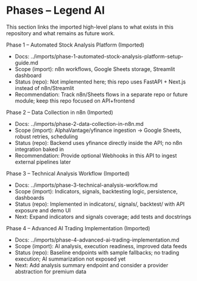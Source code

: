 # Phases – Legend AI

This section links the imported high-level plans to what exists in this repository and what remains as future work.

Phase 1 – Automated Stock Analysis Platform (Imported)
- Docs: ../imports/phase-1-automated-stock-analysis-platform-setup-guide.md
- Scope (import): n8n workflows, Google Sheets storage, Streamlit dashboard
- Status (repo): Not implemented here; this repo uses FastAPI + Next.js instead of n8n/Streamlit
- Recommendation: Track n8n/Sheets flows in a separate repo or future module; keep this repo focused on API+frontend

Phase 2 – Data Collection in n8n (Imported)
- Docs: ../imports/phase-2-data-collection-in-n8n.md
- Scope (import): AlphaVantage/yfinance ingestion → Google Sheets, robust retries, scheduling
- Status (repo): Backend uses yfinance directly inside the API; no n8n integration baked in
- Recommendation: Provide optional Webhooks in this API to ingest external pipelines later

Phase 3 – Technical Analysis Workflow (Imported)
- Docs: ../imports/phase-3-technical-analysis-workflow.md
- Scope (import): Indicators, signals, backtesting logic, persistence, dashboards
- Status (repo): Implemented in indicators/, signals/, backtest/ with API exposure and demo UI
- Next: Expand indicators and signals coverage; add tests and docstrings

Phase 4 – Advanced AI Trading Implementation (Imported)
- Docs: ../imports/phase-4-advanced-ai-trading-implementation.md
- Scope (import): AI analysis, execution readiness, improved data feeds
- Status (repo): Baseline endpoints with sample fallbacks; no trading execution; AI summarization not exposed yet
- Next: Add analysis summary endpoint and consider a provider abstraction for premium data
